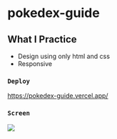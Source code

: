 # pokedex-guide

## What I Practice
- Design using only html and css
- Responsive


### `Deploy`

https://pokedex-guide.vercel.app/

### `Screen`

![](screen.gif)